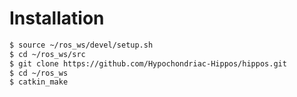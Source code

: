 # Installation

```bash
$ source ~/ros_ws/devel/setup.sh
$ cd ~/ros_ws/src
$ git clone https://github.com/Hypochondriac-Hippos/hippos.git
$ cd ~/ros_ws
$ catkin_make
```
